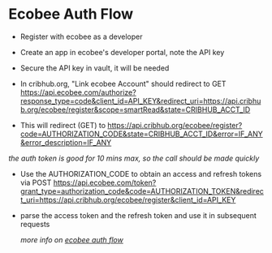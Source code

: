
# Ecobee Auth Flow

* Register with ecobee as a developer

* Create an app in ecobee's developer portal, note the API key

* Secure the API key in vault, it will be needed

* In cribhub.org, "Link ecobee Account" should redirect to GET https://api.ecobee.com/authorize?response_type=code&client_id=API_KEY&redirect_uri=https://api.cribhub.org/ecobee/register&scope=smartRead&state=CRIBHUB_ACCT_ID

* This will redirect (GET) to https://api.cribhub.org/ecobee/register?code=AUTHORIZATION_CODE&state=CRIBHUB_ACCT_ID&error=IF_ANY&error_description=IF_ANY
  
*the auth token is good for 10 mins max, so the call should be made quickly*

* Use the AUTHORIZATION_CODE to obtain an access and refresh tokens via POST https://api.ecobee.com/token?grant_type=authorization_code&code=AUTHORIZATION_TOKEN&redirect_uri=https://api.cribhub.org/ecobee/register&client_id=API_KEY
  
* parse the access token and the refresh token and use it in subsequent requests

  *more info on [ecobee auth flow](https://www.ecobee.com/home/developer/api/documentation/v1/auth/authz-code-authorization.shtml)*
